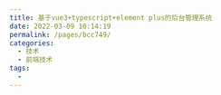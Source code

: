 ```yaml
---
title: 基于vue3+typescript+element plus的后台管理系统
date: 2022-03-09 10:14:19
permalink: /pages/bcc749/
categories:
  - 技术
  - 前端技术
tags:
  - 
---
```

